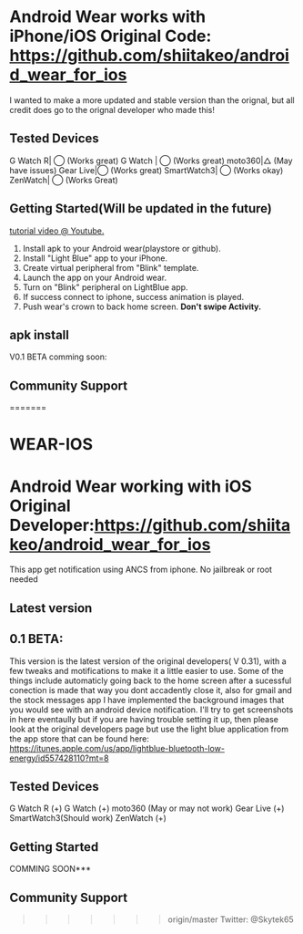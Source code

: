 Android Wear works with iPhone/iOS
Original Code: https://github.com/shiitakeo/android_wear_for_ios
===================================
I wanted to make a more updated and stable version than the orignal, but all credit does go to the orignal
developer who made this!

Tested Devices
--------------
G Watch R| ◯ (Works great)
G Watch  | ◯ (Works great)
moto360|△ (May have issues)
Gear Live|◯ (Works great)
SmartWatch3| ◯ (Works okay)
ZenWatch| ◯ (Works Great)

Getting Started(Will be updated in the future) 
---------------
[tutorial video @ Youtube.](https://www.youtube.com/watch?v=cIYe6ExIjrQ)

1. Install apk to your Android wear(playstore or github).
2. Install "Light Blue" app to your iPhone.
3. Create virtual peripheral from "Blink" template.  
4. Launch the app on your Android wear.
5. Turn on "Blink" peripheral on LightBlue app.
6. If success connect to iphone, success animation is played.
7. Push wear's crown to back home screen. **Don't swipe Activity.**  

apk install
---------
V0.1 BETA comming soon: 

Community Support
-------
=======
# WEAR-IOS
Android Wear working with iOS
Original Developer:https://github.com/shiitakeo/android_wear_for_ios
===================================

This app get notification using ANCS from iphone. No jailbreak or root needed 


Latest version
--------------
0.1 BETA: 
---------
This version is the latest version of the original developers( V 0.31), with a few tweaks and motifications 
to make it a little easier to use. Some of the things include automaticly going back to the home screen after 
a sucessful conection is made that way you dont accadently close it, also for gmail and the stock messages app 
I have implemented the background images that you would see with an android device notification. I'll try to get 
screenshots in here eventaully but if you are having trouble setting it up, then please look at the original developers
page but use the light blue application from the app store that can be found here: https://itunes.apple.com/us/app/lightblue-bluetooth-low-energy/id557428110?mt=8

Tested Devices
--------------
G Watch R (+)
G Watch (+)
moto360 (May or may not work)
Gear Live (+)
SmartWatch3(Should work)
ZenWatch (+)

Getting Started
---------------
COMMING SOON***

Community Support
------------------
>>>>>>> origin/master
Twitter: @Skytek65
